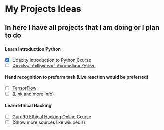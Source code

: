 # My Projects Ideas
## In here I have all projects that I am doing or I plan to do
###
####  Learn Introduction Python
  - [x] Udacity Introduction to Python Course
  - [ ] [DevelopIntelligence Intermediate Python](https://www.developintelligence.com/catalog/devops/python/intermediate-python)

#### Hand recognition to preform task (Live reaction would be preferred)
  - [ ] [TensorFlow](https://www.tensorflow.org)
  - [ ] (Link and more info)

#### Learn Ethical Hacking
  - [ ] [Guru99 Ethical Hacking Online Course](https://www.guru99.com/ethical-hacking-tutorials.html)
  - [ ] (Show more sources like wikipedia)

####
